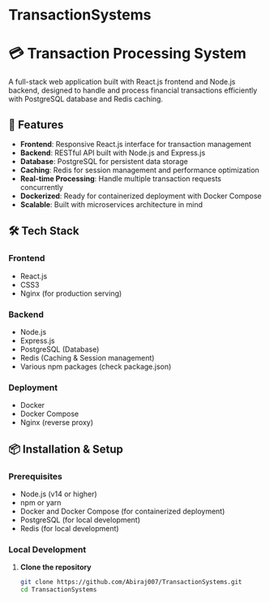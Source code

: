# TransactionSystems

# 💳 Transaction Processing System

A full-stack web application built with React.js frontend and Node.js backend, designed to handle and process financial transactions efficiently with PostgreSQL database and Redis caching.

## 🚀 Features

- **Frontend**: Responsive React.js interface for transaction management
- **Backend**: RESTful API built with Node.js and Express.js
- **Database**: PostgreSQL for persistent data storage
- **Caching**: Redis for session management and performance optimization
- **Real-time Processing**: Handle multiple transaction requests concurrently
- **Dockerized**: Ready for containerized deployment with Docker Compose
- **Scalable**: Built with microservices architecture in mind

## 🛠️ Tech Stack

### Frontend
- React.js
- CSS3
- Nginx (for production serving)

### Backend
- Node.js
- Express.js
- PostgreSQL (Database)
- Redis (Caching & Session management)
- Various npm packages (check package.json)

### Deployment
- Docker
- Docker Compose
- Nginx (reverse proxy)

## 📦 Installation & Setup

### Prerequisites
- Node.js (v14 or higher)
- npm or yarn
- Docker and Docker Compose (for containerized deployment)
- PostgreSQL (for local development)
- Redis (for local development)

### Local Development

1. **Clone the repository**
   ```bash
   git clone https://github.com/Abiraj007/TransactionSystems.git
   cd TransactionSystems
